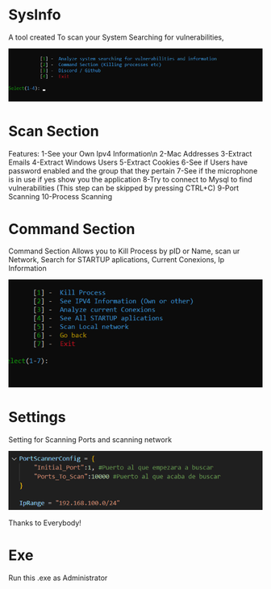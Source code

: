 # SysInfo
A tool created To scan your System Searching for vulnerabilities, 
 
![Alt text](image.png)

# Scan Section

Features:
1-See your Own Ipv4 Information\n
2-Mac Addresses
3-Extract Emails
4-Extract Windows Users
5-Extract Cookies
6-See if Users have password enabled and the group that they pertain
7-See if the microphone is in use if yes show you the application
8-Try to connect to Mysql to find vulnerabilities (This step can be skipped by pressing CTRL+C)
9-Port Scanning
10-Process Scanning

# Command Section

Command Section Allows you to Kill Process by pID or Name, scan ur Network, Search for STARTUP aplications, Current Conexions, Ip Information

![Alt text](image-1.png)

# Settings

Setting for Scanning Ports and scanning network

![Alt text](image-2.png)

Thanks to Everybody!

# Exe
Run this .exe as Administrator